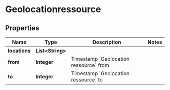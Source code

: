 

# Geolocationressource


## Properties

| Name | Type | Description | Notes |
|------------ | ------------- | ------------- | -------------|
|**locations** | **List&lt;String&gt;** |  |  |
|**from** | **Integer** | Timestamp &#x60;Geolocation ressource&#x60; from |  |
|**to** | **Integer** | Timestamp &#x60;Geolocation ressource&#x60; to |  |



